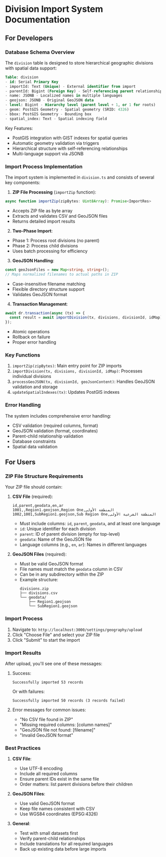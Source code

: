# Division Import System Documentation

## For Developers

### Database Schema Overview

The `division` table is designed to store hierarchical geographic divisions with spatial data support:

```sql
Table: division
- id: Serial Primary Key
- importId: Text (Unique) - External identifier from import
- parentId: Bigint (Foreign Key) - Self-referencing parent relationship
- name: JSONB - Localized names in multiple languages
- geojson: JSONB - Original GeoJSON data
- level: Bigint - Hierarchy level (parent level + 1, or 1 for roots)
- geom: PostGIS Geometry - Spatial geometry (SRID: 4326)
- bbox: PostGIS Geometry - Bounding box
- spatial_index: Text - Spatial indexing field
```

Key Features:
- PostGIS integration with GIST indexes for spatial queries
- Automatic geometry validation via triggers
- Hierarchical structure with self-referencing relationships
- Multi-language support via JSONB

### Import Process Implementation

The import system is implemented in `division.ts` and consists of several key components:

1. **ZIP File Processing** (`importZip` function):
```typescript
async function importZip(zipBytes: Uint8Array): Promise<ImportRes>
```
- Accepts ZIP file as byte array
- Extracts and validates CSV and GeoJSON files
- Returns detailed import results

2. **Two-Phase Import**:
- Phase 1: Process root divisions (no parent)
- Phase 2: Process child divisions
- Uses batch processing for efficiency

3. **GeoJSON Handling**:
```typescript
const geoJsonFiles = new Map<string, string>();
// Maps normalized filenames to actual paths in ZIP
```
- Case-insensitive filename matching
- Flexible directory structure support
- Validates GeoJSON format

4. **Transaction Management**:
```typescript
await dr.transaction(async (tx) => {
  const result = await importDivision(tx, divisions, divisionId, idMap);
});
```
- Atomic operations
- Rollback on failure
- Proper error handling

### Key Functions

1. `importZip(zipBytes)`: Main entry point for ZIP imports
2. `importDivision(tx, divisions, divisionId, idMap)`: Processes individual divisions
3. `processGeoJSON(tx, divisionId, geoJsonContent)`: Handles GeoJSON validation and storage
4. `updateSpatialIndexes(tx)`: Updates PostGIS indexes

### Error Handling

The system includes comprehensive error handling:
- CSV validation (required columns, format)
- GeoJSON validation (format, coordinates)
- Parent-child relationship validation
- Database constraints
- Spatial data validation

## For Users

### ZIP File Structure Requirements

Your ZIP file should contain:

1. **CSV File** (required):
   ```csv
   id,parent,geodata,en,ar
   1001,,Region1.geojson,Region One,المنطقة الأولى
   1002,1001,SubRegion1.geojson,Sub Region One,المنطقة الفرعية الأولى
   ```
   - Must include columns: `id`, `parent`, `geodata`, and at least one language
   - `id`: Unique identifier for each division
   - `parent`: ID of parent division (empty for top-level)
   - `geodata`: Name of the GeoJSON file
   - Language columns (e.g., `en`, `ar`): Names in different languages

2. **GeoJSON Files** (required):
   - Must be valid GeoJSON format
   - File names must match the `geodata` column in CSV
   - Can be in any subdirectory within the ZIP
   - Example structure:
     ```
     divisions.zip
     ├── divisions.csv
     └── geodata/
         ├── Region1.geojson
         └── SubRegion1.geojson
     ```

### Import Process

1. Navigate to: `http://localhost:3000/settings/geography/upload`
2. Click "Choose File" and select your ZIP file
3. Click "Submit" to start the import

### Import Results

After upload, you'll see one of these messages:

1. Success:
   ```
   Successfully imported 53 records
   ```
   Or with failures:
   ```
   Successfully imported 50 records (3 records failed)
   ```

2. Error messages for common issues:
   - "No CSV file found in ZIP"
   - "Missing required columns: [column names]"
   - "GeoJSON file not found: [filename]"
   - "Invalid GeoJSON format"

### Best Practices

1. **CSV File**:
   - Use UTF-8 encoding
   - Include all required columns
   - Ensure parent IDs exist in the same file
   - Order matters: list parent divisions before their children

2. **GeoJSON Files**:
   - Use valid GeoJSON format
   - Keep file names consistent with CSV
   - Use WGS84 coordinates (EPSG:4326)

3. **General**:
   - Test with small datasets first
   - Verify parent-child relationships
   - Include translations for all required languages
   - Back up existing data before large imports
